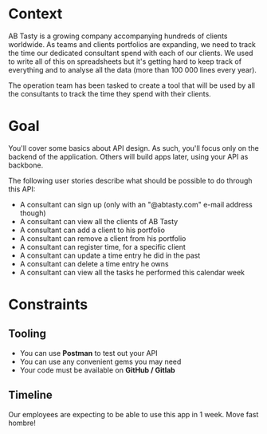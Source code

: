 # Context

AB Tasty is a growing company accompanying hundreds of clients worldwide.
As teams and clients portfolios are expanding, we need to track the time our dedicated 
consultant spend with each of our clients. We used to write all of this on spreadsheets but 
it's getting hard to keep track of everything and to analyse all the data (more than 
100 000 lines every year). 

The operation team has been tasked to create a tool that will be used by all the consultants 
to track the time they spend with their clients.

# Goal

You'll cover some basics about API design.
As such, you'll focus only on the backend of the application.
Others will build apps later, using your API as backbone.

The following user stories describe what should be possible to do through this API:

- A consultant can sign up (only with an "@abtasty.com" e-mail address though)
- A consultant can view all the clients of AB Tasty
- A consultant can add a client to his portfolio
- A consultant can remove a client from his portfolio
- A consultant can register time, for a specific client
- A consultant can update a time entry he did in the past
- A consultant can delete a time entry he owns
- A consultant can view all the tasks he performed this calendar week

# Constraints

## Tooling

- You can use **Postman** to test out your API
- You can use any convenient gems you may need
- Your code must be available on **GitHub / Gitlab**

## Timeline

Our employees are expecting to be able to use this app in 1 week. Move fast hombre!
